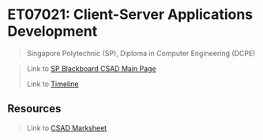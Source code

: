 # ET07021: Client-Server Applications Development
> Singapore Polytechnic (SP), Diploma in Computer Engineering (DCPE)

> Link to [SP Blackboard CSAD Main Page](https://esp.sp.edu.sg/webapps/blackboard/execute/announcement?method=search&context=course_entry&course_id=_52437_1&handle=announcements_entry&mode=view)
> 
> Link to [Timeline](https://esp.sp.edu.sg/webapps/blackboard/content/listContent.jsp?course_id=_52437_1&content_id=_1475637_1&mode=reset)
## Resources
> Link to [CSAD Marksheet](https://learn-ap-southeast-1-prod-fleet02-xythos.content.blackboardcdn.com/5dfa88b8164ee/8264000?X-Blackboard-Expiration=1642410000000&X-Blackboard-Signature=UnAT6KNJWBr6oPQbDdLcttNr3yNfMUs3P2i2WYuphU8%3D&X-Blackboard-Client-Id=100562&response-cache-control=private%2C%20max-age%3D21600&response-content-disposition=inline%3B%20filename%2A%3DUTF-8%27%27ET0721%2520PBIL%2520Marksheet.pdf&response-content-type=application%2Fpdf&X-Amz-Security-Token=IQoJb3JpZ2luX2VjEJ3%2F%2F%2F%2F%2F%2F%2F%2F%2F%2FwEaDmFwLXNvdXRoZWFzdC0xIkcwRQIge8RAQSlCT2oajWA%2FZSdRnXX8%2BPu%2FK0%2B2nESn73WTm5kCIQCsfnSVdMdhqVICMeOkYnTJCYK4u2y69vwaF%2B%2BUblCovyqNBAi2%2F%2F%2F%2F%2F%2F%2F%2F%2F%2F8BEAIaDDYzNTU2NzkyNDE4MyIMZtLacHuOPrmddYNYKuEDYY56BD7FogmisYOISD%2BkIG7VuPCgT%2BDPzrueVZCFSQhf3LHSWFGdytRc8ZdG74id5BIciyNH%2B8ShJKfE6B1X7eykZako1aGWzOWHoEEaConEjko2IwBDlB4pnHHbPsXIWPtz5krD2S8qA19FC9uVC128a%2F3KhET14VBFxQK%2BtDVtndPqz%2FJ2tVfm2hTswEp%2B%2B6ldYmSz59uW4fOY5L8ujBKBoooRO2Y59Q89OA7OjRbZuQe3JJxTNx5cDPZ6ThirIV0EJE%2Bx50u76Qu9P0eHFymOt8S6saeEpj6msWtz%2Bi8diLD9DJHRZQyKvb%2FkqQ%2BlY7B9cAu2xTyeCLWETPq0E3ejXuZ2NMoLKzi%2FmNBQbrBBrxTV1GdsnMz934JvEnpKuQOSwOmYr5qw7hSeUA2QRTUkh9T8B6oWzPv6TV29%2B8MihjcMBOEcRWJFt%2BfIriFMPj6CTr7RIz8SRI%2B7SuCGqhb3C8XbzYIWQ%2BtrnLDEKBt3P39H%2F7OCBvt%2BFyvW41gkwBnJvjl%2B4mfuYuMgkttZUEi9o%2BkKvs3wrLfQD%2FlH%2BgbYq1ippFpuAEHpsydtCTRKOZ6syaPF%2BhQqIaNLG91za5chwJy1DlTciIh6MowSl1V%2BKiJnSPYaTtZOeKjsyyE9izD645OPBjqlASnSYxQ7XFAoxM%2FGMy8yd3PczbEx6Sgh92HzwSyZ7lcX%2Fk%2FfzFCE2Cg6EN%2FRm%2FLuk6zozJSaikTifdLYo7myOYP7EGlqZQIbPFu4BbCnjeI09wy5co5a8Q6QsJImsJN0nqAq7Y1wV15lih72dSepMe5LohaDYDFv4u0Y51We8PtWvGou24MDqDyWmNl31PXIoCnFpA%2FDBZWRwOvZNQnZ8REAUdHZBw%3D%3D&X-Amz-Algorithm=AWS4-HMAC-SHA256&X-Amz-Date=20220117T030000Z&X-Amz-SignedHeaders=host&X-Amz-Expires=21600&X-Amz-Credential=ASIAZH6WM4PLZB3M7IIS%2F20220117%2Fap-southeast-1%2Fs3%2Faws4_request&X-Amz-Signature=559771ffe73aaca9988bb3060e323580675f85d670fbb2f90d8298ab21668d86)
